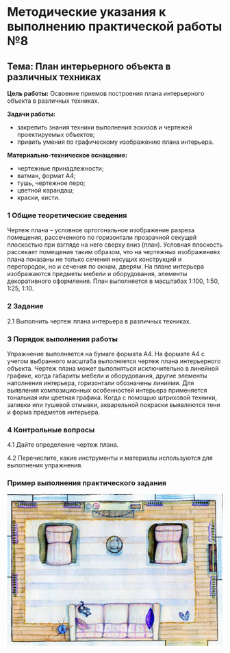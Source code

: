 # Методические указания к выполнению практической работы №8

## Тема: План интерьерного объекта в различных техниках

**Цель работы:** Освоение приемов построения плана интерьерного объекта в различных техниках.

**Задачи работы:**

*   закрепить знания техники выполнения эскизов и чертежей проектируемых объектов;
*   привить умения по графическому изображению плана интерьера.

**Материально-техническое оснащение:**

*   чертежные принадлежности;
*   ватман, формат А4;
*   тушь, чертежное перо;
*   цветной карандаш;
*   краски, кисти.

### 1 Общие теоретические сведения

Чертеж плана – условное ортогональное изображение разреза помещения, рассеченного по горизонтали прозрачной секущей плоскостью при взгляде на него сверху вниз (план). Условная плоскость рассекает помещение таким образом, что на чертежных изображениях плана показаны не только сечения несущих конструкций и перегородок, но и сечения по окнам, дверям. На плане интерьера изображаются предметы мебели и оборудования, элементы декоративного оформления. План выполняется в масштабах 1:100, 1:50, 1:25, 1:10.

### 2 Задание

2.1 Выполнить чертеж плана интерьера в различных техниках.

### 3 Порядок выполнения работы

Упражнение выполняется на бумаге формата А4. На формате А4 с учетом выбранного масштаба выполняется чертеж плана интерьерного объекта. Чертеж плана может выполняться исключительно в линейной графике, когда габариты мебели и оборудования, другие элементы наполнения интерьера, горизонтали обозначены линиями. Для выявления композиционных особенностей интерьера применяется тональная или цветная графика. Когда с помощью штриховой техники, заливки или тушевой отмывки, акварельной покраски выявляются тени и форма предметов интерьера.

### 4 Контрольные вопросы

4.1 Дайте определение чертеж плана.

4.2 Перечислите, какие инструменты и материалы используются для выполнения упражнения.

### Пример выполнения практического задания

![](assets/a8.png)